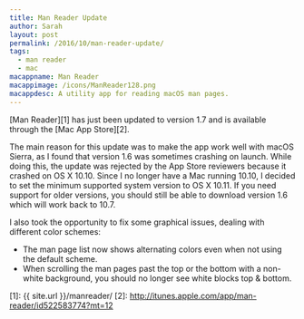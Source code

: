 ```yaml
---
title: Man Reader Update
author: Sarah
layout: post
permalink: /2016/10/man-reader-update/
tags:
  - man reader
  - mac
macappname: Man Reader
macappimage: /icons/ManReader128.png
macappdesc: A utility app for reading macOS man pages.
---
```


[Man Reader][1] has just been updated to version 1.7 and is available through the [Mac App Store][2].

The main reason for this update was to make the app work well with macOS Sierra, as I found that version 1.6 was sometimes crashing on launch. While doing this, the update was rejected by the App Store reviewers because it crashed on OS X 10.10. Since I no longer have a Mac running 10.10, I decided to set the minimum supported system version to OS X 10.11. If you need support for older versions, you should still be able to download version 1.6 which will work back to 10.7.



I also took the opportunity to fix some graphical issues, dealing with different color schemes:

* The man page list now shows alternating colors even when not using the default scheme.
* When scrolling the man pages past the top or the bottom with a non-white background, you should no longer see white blocks top & bottom.



[1]: {{ site.url }}/manreader/
[2]: http://itunes.apple.com/app/man-reader/id522583774?mt=12
